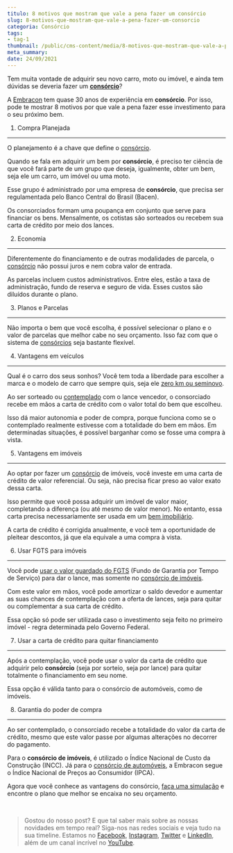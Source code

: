 ```yaml
---
titulo: 8 motivos que mostram que vale a pena fazer um consórcio
slug: 8-motivos-que-mostram-que-vale-a-pena-fazer-um-consorcio
categoria: Consórcio
tags:
- tag-1
thumbnail: /public/cms-content/media/8-motivos-que-mostram-que-vale-a-pena-fazer-um-consorcio.jpg
meta_summary: 
date: 24/09/2021
---
```

Tem muita vontade de adquirir seu novo carro, moto ou imóvel, e ainda tem dúvidas se deveria fazer um [**consórcio**](https://www.embracon.com.br/)?

A [Embracon](https://www.embracon.com.br) tem quase 30 anos de experiência em **consórcio**. Por isso, pode te mostrar 8 motivos por que vale a pena fazer esse investimento para o seu próximo bem.

1) Compra Planejada
-------------------

O planejamento é a chave que define o [consórcio](https://www.embracon.com.br/blog/9-duvidas-mais-comuns-sobre-consorcio).

Quando se fala em adquirir um bem por **consórcio**, é preciso ter ciência de que você fará parte de um grupo que deseja, igualmente, obter um bem, seja ele um carro, um imóvel ou uma moto.

Esse grupo é administrado por uma empresa de **consórcio**, que precisa ser regulamentada pelo Banco Central do Brasil (Bacen).

Os consorciados formam uma poupança em conjunto que serve para financiar os bens. Mensalmente, os cotistas são sorteados ou recebem sua carta de crédito por meio dos lances.

2) Economia
-----------

Diferentemente do financiamento e de outras modalidades de parcela, o [consórcio](https://www.embracon.com.br/blog/consorcio-nao-tem-juros-entenda) não possui juros e nem cobra valor de entrada.

As parcelas incluem custos administrativos. Entre eles, estão a taxa de administração, fundo de reserva e seguro de vida. Esses custos são diluídos durante o plano.

3) Planos e Parcelas
--------------------

Não importa o bem que você escolha, é possível selecionar o plano e o valor de parcelas que melhor cabe no seu orçamento. Isso faz com que o sistema de [consórcios](https://www.embracon.com.br/conhecaoconsorcio/entenda-o-consorcio) seja bastante flexível.

4) Vantagens em veículos
------------------------

Qual é o carro dos seus sonhos? Você tem toda a liberdade para escolher a marca e o modelo de carro que sempre quis, seja ele [zero km ou seminovo](https://www.embracon.com.br/blog/carro-zero-ou-seminovo).

Ao ser sorteado ou [contemplado](https://www.embracon.com.br/conhecaoconsorcio/o-que-e-contemplacao) com o lance vencedor, o consorciado recebe em mãos a carta de crédito com o valor total do bem que escolheu.

Isso dá maior autonomia e poder de compra, porque funciona como se o contemplado realmente estivesse com a totalidade do bem em mãos. Em determinadas situações, é possível barganhar como se fosse uma compra à vista.

5) Vantagens em imóveis
-----------------------

Ao optar por fazer um [consórcio](https://www.embracon.com.br/blog/7-coisas-que-voce-precisa-saber-antes-de-entrar-em-um-consorcio) de imóveis, você investe em uma carta de crédito de valor referencial. Ou seja, não precisa ficar preso ao valor exato dessa carta.

Isso permite que você possa adquirir um imóvel de valor maior, completando a diferença (ou até mesmo de valor menor). No entanto, essa carta precisa necessariamente ser usada em um [bem imobiliário](https://www.embracon.com.br/blog/investir-em-imoveis-onde-comecar).

A carta de crédito é corrigida anualmente, e você tem a oportunidade de pleitear descontos, já que ela equivale a uma compra à vista.

6) Usar FGTS para imóveis
-------------------------

Você pode [usar o valor guardado do FGTS](https://www.embracon.com.br/blog/5-passos-para-voce-usar-o-fgts-no-consorcio-imobiliario) (Fundo de Garantia por Tempo de Serviço) para dar o lance, mas somente no [consórcio de imóveis](https://www.embracon.com.br/blog/financiamento-ou-consorcio-o-que-e-melhor-na-compra-de-um-imovel).

Com este valor em mãos, você pode amortizar o saldo devedor e aumentar as suas chances de contemplação com a oferta de lances, seja para quitar ou complementar a sua carta de crédito.

Essa opção só pode ser utilizada caso o investimento seja feito no primeiro imóvel - regra determinada pelo Governo Federal.

7) Usar a carta de crédito para quitar financiamento
----------------------------------------------------

Após a contemplação, você pode usar o valor da carta de crédito que adquirir pelo **consórcio** (seja por sorteio, seja por lance) para quitar totalmente o financiamento em seu nome.

Essa opção é válida tanto para o consórcio de automóveis, como de imóveis.

8) Garantia do poder de compra
------------------------------

Ao ser contemplado, o consorciado recebe a totalidade do valor da carta de crédito, mesmo que este valor passe por algumas alterações no decorrer do pagamento.

Para o **consórcio de imóveis**, é utilizado o Índice Nacional de Custo da Construção (INCC). Já para o [consórcio de automóveis](https://www.embracon.com.br/blog/7-coisas-que-voce-precisa-saber-antes-de-entrar-em-um-consorcio), a Embracon segue o Índice Nacional de Preços ao Consumidor (IPCA).

Agora que você conhece as vantagens do consórcio, [faça uma simulação](http://www.embracon.com.br/ecommerce) e encontre o plano que melhor se encaixa no seu orçamento.

‍

> Gostou do nosso post? E que tal saber mais sobre as nossas novidades em tempo real? Siga-nos nas redes sociais e veja tudo na sua timeline. Estamos no [Facebook](https://www.facebook.com/embracon/), [Instagram](https://www.instagram.com/embraconoficial/), [Twitter](https://twitter.com/embracon) e [LinkedIn](https://www.linkedin.com/company/1018875/), além de um canal incrível no [YouTube](https://www.youtube.com/channel/UCL-Y0mv9zc73Iek48NLUBzQ).

‍
